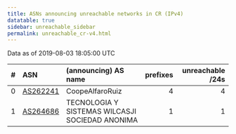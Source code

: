 ```yaml
---
title: ASNs announcing unreachable networks in CR (IPv4)
datatable: true
sidebar: unreachable_sidebar
permalink: unreachable_cr-v4.html
---
```


Data as of 2019-08-03 18:05:00 UTC


<div class="datatable-begin"></div>

|   # | ASN                                      | (announcing) AS name                            |   prefixes |   unreachable /24s |
|----:|:-----------------------------------------|:------------------------------------------------|-----------:|-------------------:|
|   0 | [AS262241](unreachable_AS262241-v4.html) | CoopeAlfaroRuiz                                 |          4 |                  4 |
|   1 | [AS264686](unreachable_AS264686-v4.html) | TECNOLOGIA Y SISTEMAS WILCASJI SOCIEDAD ANONIMA |          1 |                  1 |

<div class="datatable-end"></div>